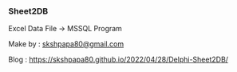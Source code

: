 ### Sheet2DB

Excel Data File -> MSSQL Program

Make by : skshpapa80@gmail.com

Blog : https://skshpapa80.github.io/2022/04/28/Delphi-Sheet2DB/
